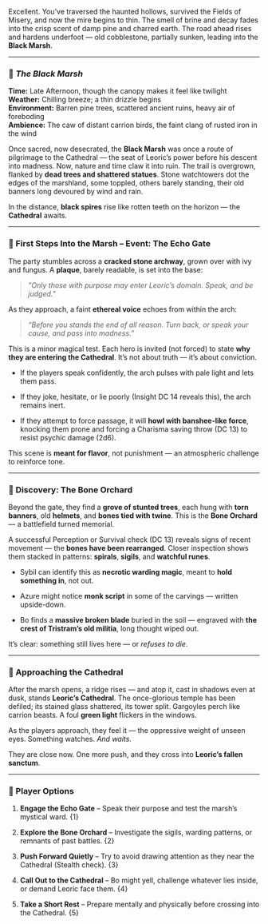 Excellent. You’ve traversed the haunted hollows, survived the Fields of Misery, and now the mire begins to thin. The smell of brine and decay fades into the crisp scent of damp pine and charred earth. The road ahead rises and hardens underfoot — old cobblestone, partially sunken, leading into the **Black Marsh**.

---

### 📍 _The Black Marsh_

**Time:** Late Afternoon, though the canopy makes it feel like twilight  
**Weather:** Chilling breeze; a thin drizzle begins  
**Environment:** Barren pine trees, scattered ancient ruins, heavy air of foreboding  
**Ambience:** The caw of distant carrion birds, the faint clang of rusted iron in the wind

Once sacred, now desecrated, the **Black Marsh** was once a route of pilgrimage to the Cathedral — the seat of Leoric’s power before his descent into madness. Now, nature and time claw it into ruin. The trail is overgrown, flanked by **dead trees and shattered statues**. Stone watchtowers dot the edges of the marshland, some toppled, others barely standing, their old banners long devoured by wind and rain.

In the distance, **black spires** rise like rotten teeth on the horizon — the **Cathedral** awaits.

---

### 📌 First Steps Into the Marsh – Event: The Echo Gate

The party stumbles across a **cracked stone archway**, grown over with ivy and fungus. A **plaque**, barely readable, is set into the base:

> _"Only those with purpose may enter Leoric’s domain. Speak, and be judged."_

As they approach, a faint **ethereal voice** echoes from within the arch:

> _“Before you stands the end of all reason. Turn back, or speak your cause, and pass into madness.”_

This is a minor magical test. Each hero is invited (not forced) to state **why they are entering the Cathedral**. It’s not about truth — it’s about conviction.

- If the players speak confidently, the arch pulses with pale light and lets them pass.
    
- If they joke, hesitate, or lie poorly (Insight DC 14 reveals this), the arch remains inert.
    
- If they attempt to force passage, it will **howl with banshee-like force**, knocking them prone and forcing a Charisma saving throw (DC 13) to resist psychic damage (2d6).
    

This scene is **meant for flavor**, not punishment — an atmospheric challenge to reinforce tone.

---

### 📌 Discovery: The Bone Orchard

Beyond the gate, they find a **grove of stunted trees**, each hung with **torn banners**, old **helmets**, and **bones tied with twine**. This is the **Bone Orchard** — a battlefield turned memorial.

A successful Perception or Survival check (DC 13) reveals signs of recent movement — the **bones have been rearranged**. Closer inspection shows them stacked in patterns: **spirals**, **sigils**, and **watchful runes**.

- Sybil can identify this as **necrotic warding magic**, meant to **hold something in**, not out.
    
- Azure might notice **monk script** in some of the carvings — written upside-down.
    
- Bo finds a **massive broken blade** buried in the soil — engraved with **the crest of Tristram’s old militia**, long thought wiped out.
    

It’s clear: something still lives here — or _refuses to die_.

---

### 📌 Approaching the Cathedral

After the marsh opens, a ridge rises — and atop it, cast in shadows even at dusk, stands **Leoric’s Cathedral**. The once-glorious temple has been defiled; its stained glass shattered, its tower split. Gargoyles perch like carrion beasts. A foul **green light** flickers in the windows.

As the players approach, they feel it — the oppressive weight of unseen eyes. Something watches. _And waits._

They are close now. One more push, and they cross into **Leoric’s fallen sanctum**.

---

### 🎲 Player Options

1. **Engage the Echo Gate** – Speak their purpose and test the marsh’s mystical ward. {1}
    
2. **Explore the Bone Orchard** – Investigate the sigils, warding patterns, or remnants of past battles. {2}
    
3. **Push Forward Quietly** – Try to avoid drawing attention as they near the Cathedral (Stealth check). {3}
    
4. **Call Out to the Cathedral** – Bo might yell, challenge whatever lies inside, or demand Leoric face them. {4}
    
5. **Take a Short Rest** – Prepare mentally and physically before crossing into the Cathedral. {5}